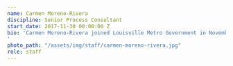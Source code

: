 ```yaml
---
name: Carmen Moreno-Rivera
discipline: Senior Process Consultant
start_date: 2017-11-30 00:00:00 Z
bio: 'Carmen Moreno-Rivera joined Louisville Metro Government in November 2017 as the Senior Process Consultant in OPI2. Prior to this role, Carmen worked for fourteen years as an engineer for UPS in its Small Package, Aircraft Maintenance, Flight Operations, and Safety and Compliance business segments. Carmen serves on the board of Louisville Girls Leadership and New Roots, Inc. and also volunteers with the KY STEM Collaborative and the Kentucky Science Center.  She graduated from the SOAR Leadership Program in 2014, is a 2016 Executive Leadership Council Strategic Pathway Fellow and a 2017 Adult Achiever at the YMCA of Greater Louisville. Carmen holds a Bachelor of Science degree in Aerospace Engineering from the University of Tennessee, Knoxville, a Master of Science in Management from Indiana Wesleyan University, a Master’s Certificate in Business Analytics, and a Six Sigma Green Belt Certification.
'
photo_path: "/assets/img/staff/carmen-moreno-rivera.jpg"
role: staff
---
```

